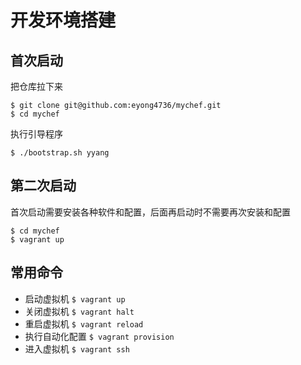 # 开发环境搭建

## 首次启动
把仓库拉下来
```
$ git clone git@github.com:eyong4736/mychef.git
$ cd mychef
```
执行引导程序
```
$ ./bootstrap.sh yyang
```

## 第二次启动
首次启动需要安装各种软件和配置，后面再启动时不需要再次安装和配置

```
$ cd mychef
$ vagrant up
```

## 常用命令
* 启动虚拟机
`$ vagrant up`
* 关闭虚拟机
`$ vagrant halt`
* 重启虚拟机
`$ vagrant reload`
* 执行自动化配置
`$ vagrant provision`
* 进入虚拟机
`$ vagrant ssh`
